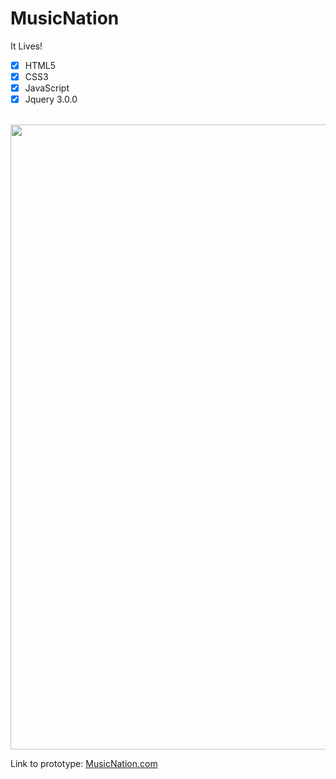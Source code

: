 # MusicNation


It Lives!

- [x] HTML5 
- [x] CSS3
- [x] JavaScript
- [x] Jquery 3.0.0

<br />

 <img alt="" width="1000" src="https://github.com/IsaqueSantosSilva/MusicNation/blob/main/images/portofolio2.png">

<br />

Link to prototype: [MusicNation.com](http://isaquesilva.infinityfreeapp.com/MusicNation/)
